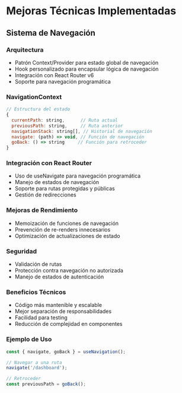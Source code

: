 # Mejoras Técnicas Implementadas

## Sistema de Navegación

### Arquitectura
- Patrón Context/Provider para estado global de navegación
- Hook personalizado para encapsular lógica de navegación
- Integración con React Router v6
- Soporte para navegación programática

### NavigationContext
```jsx
// Estructura del estado
{
  currentPath: string,      // Ruta actual
  previousPath: string,     // Ruta anterior
  navigationStack: string[], // Historial de navegación
  navigate: (path) => void, // Función de navegación
  goBack: () => string     // Función para retroceder
}
```

### Integración con React Router
- Uso de useNavigate para navegación programática
- Manejo de estados de navegación
- Soporte para rutas protegidas y públicas
- Gestión de redirecciones

### Mejoras de Rendimiento
- Memoización de funciones de navegación
- Prevención de re-renders innecesarios
- Optimización de actualizaciones de estado

### Seguridad
- Validación de rutas
- Protección contra navegación no autorizada
- Manejo de estados de autenticación

### Beneficios Técnicos
- Código más mantenible y escalable
- Mejor separación de responsabilidades
- Facilidad para testing
- Reducción de complejidad en componentes

### Ejemplo de Uso
```jsx
const { navigate, goBack } = useNavigation();

// Navegar a una ruta
navigate('/dashboard');

// Retroceder
const previousPath = goBack();
